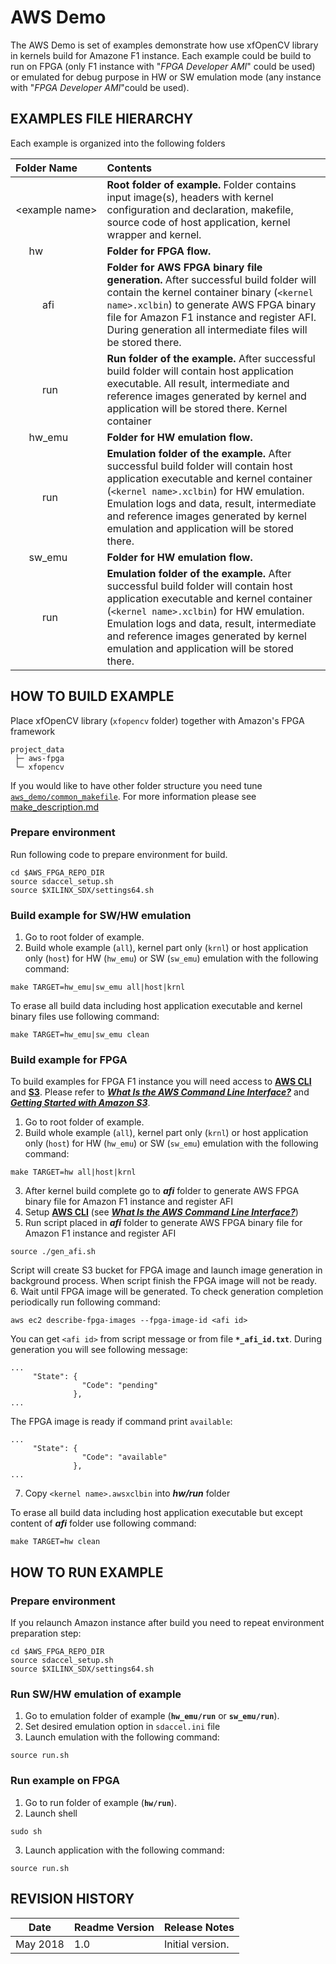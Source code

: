 AWS Demo 
======================
The AWS Demo is set of examples demonstrate how use xfOpenCV library in kernels build for Amazone F1 instance. Each example could be build to run on FPGA (only F1 instance with "*FPGA Developer AMI*" could be used) or emulated for debug purpose in HW or SW emulation mode (any instance with "*FPGA Developer AMI*"could be used). 

## EXAMPLES FILE HIERARCHY
Each example is organized into the following folders 


|  Folder Name | Contents |
| :----- | :------ 
| &lt;example&nbsp;name&gt; | **Root folder of example.** Folder contains input image(s), headers with kernel configuration and declaration, makefile, source code of host application, kernel wrapper and kernel.|
| &nbsp;&nbsp;&nbsp;&nbsp;&nbsp;hw |**Folder for FPGA flow.**  |
| &nbsp;&nbsp;&nbsp;&nbsp;&nbsp;&nbsp;&nbsp;&nbsp;&nbsp;&nbsp;afi |**Folder for AWS FPGA binary file generation.** After successful build folder will contain the kernel container  binary (`<kernel name>.xclbin`) to generate AWS FPGA binary file for Amazon F1 instance and register AFI. During generation all intermediate files will be stored there. |
| &nbsp;&nbsp;&nbsp;&nbsp;&nbsp;&nbsp;&nbsp;&nbsp;&nbsp;&nbsp;run |**Run folder of the example.** After successful build folder will contain host application executable. All result, intermediate and reference images generated by kernel and application will be stored there. Kernel container  |
| &nbsp;&nbsp;&nbsp;&nbsp;&nbsp;hw_emu |**Folder for HW emulation flow.**  |
| &nbsp;&nbsp;&nbsp;&nbsp;&nbsp;&nbsp;&nbsp;&nbsp;&nbsp;&nbsp;run |**Emulation folder of the example.** After successful build folder will contain host application executable and kernel container (`<kernel name>.xclbin`) for HW emulation. Emulation logs and data, result, intermediate and reference images generated by kernel emulation and application will be stored there.  |
| &nbsp;&nbsp;&nbsp;&nbsp;&nbsp;sw_emu |**Folder for HW emulation flow.**  |
| &nbsp;&nbsp;&nbsp;&nbsp;&nbsp;&nbsp;&nbsp;&nbsp;&nbsp;&nbsp;run |**Emulation folder of the example.** After successful build folder will contain host application executable and kernel container (`<kernel name>.xclbin`) for HW emulation. Emulation logs and data, result, intermediate and reference images generated by kernel emulation and application will be stored there.  |


## HOW TO BUILD EXAMPLE
Place xfOpenCV library (`xfopencv` folder) together with Amazon's FPGA framework
```
project_data
 ├─ aws-fpga
 └─ xfopencv
```

If you would like to have other folder structure you need tune [`aws_demo/common_makefile`](common_makefile). For more information please see [make_description.md](make_description.md) 

### Prepare environment
Run following code to prepare environment for build.
```
cd $AWS_FPGA_REPO_DIR 
source sdaccel_setup.sh 
source $XILINX_SDX/settings64.sh
```

### Build example for SW/HW emulation

1. Go to root folder of example.
2. Build whole example (`all`), kernel part only (`krnl`) or host application only (`host`) for HW (`hw_emu`) or SW (`sw_emu`) emulation with the following command:
```
make TARGET=hw_emu|sw_emu all|host|krnl
```

To erase all build data including host application executable and kernel binary files use following command:
```
make TARGET=hw_emu|sw_emu clean
```

### Build example for FPGA

To build examples for FPGA F1 instance you will need access to [**AWS CLI**](https://aws.amazon.com/cli/) and [**S3**](https://aws.amazon.com/s3/). Please refer to ***[What Is the AWS Command Line Interface?](https://docs.aws.amazon.com/cli/latest/userguide/cli-chap-welcome.html)*** and ***[Getting Started with Amazon S3](https://aws.amazon.com/s3/getting-started/)***.     
1. Go to root folder of example.
2. Build whole example (`all`), kernel part only (`krnl`) or host application only (`host`) for HW (`hw_emu`) or SW (`sw_emu`) emulation with the following command:
```
make TARGET=hw all|host|krnl
```
3. After kernel build complete go to ***afi*** folder to generate AWS FPGA binary file for Amazon F1 instance and register AFI
4. Setup [**AWS CLI**](https://aws.amazon.com/cli/)  (see ***[What Is the AWS Command Line Interface?](https://docs.aws.amazon.com/cli/latest/userguide/cli-chap-welcome.html)***) 
5. Run script placed in ***afi*** folder to generate AWS FPGA binary file for Amazon F1 instance and register AFI 
```
source ./gen_afi.sh
```
Script will create S3 bucket for FPGA image and launch image generation in background process. When script finish the FPGA image will not be ready.
6. Wait until FPGA image will be generated. To check generation completion periodically run following command:
```
aws ec2 describe-fpga-images --fpga-image-id <afi id>
```
You can get `<afi id>` from script message or from file **`*_afi_id.txt`**. During generation you will see following message:
```
...
     "State": {
                "Code": "pending"
              },
...
```   
The FPGA image is ready if command print `available`:
```
...
     "State": {
                "Code": "available"
              },
...
```   

7. Copy `<kernel name>.awsxclbin` into ***hw/run*** folder  

To erase all build data including host application executable but except content of ***afi*** folder use following command:
```
make TARGET=hw clean
```

## HOW TO RUN EXAMPLE

### Prepare environment
If you relaunch Amazon instance after build you need to repeat environment preparation step:
```
cd $AWS_FPGA_REPO_DIR 
source sdaccel_setup.sh 
source $XILINX_SDX/settings64.sh
```
### Run SW/HW emulation of example 

1. Go to emulation folder of example (**`hw_emu/run`** or **`sw_emu/run`**).
2. Set desired emulation option in `sdaccel.ini` file
3. Launch emulation with the following command:
```
source run.sh 
```

### Run example on FPGA 

1. Go to run folder of example (**`hw/run`**).
2. Launch shell
```
sudo sh
```
3. Launch application with the following command:
```
source run.sh 
```

## REVISION HISTORY

Date      | Readme Version | Release Notes
--------  |----------------|-------------------------
May 2018  | 1.0            | Initial version.
 
